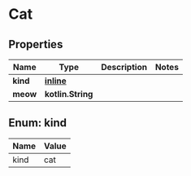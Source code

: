
# Cat

## Properties
| Name | Type | Description | Notes |
| ------------ | ------------- | ------------- | ------------- |
| **kind** | [**inline**](#Kind) |  |  |
| **meow** | **kotlin.String** |  |  |


<a id="Kind"></a>
## Enum: kind
| Name | Value |
| ---- | ----- |
| kind | cat |



